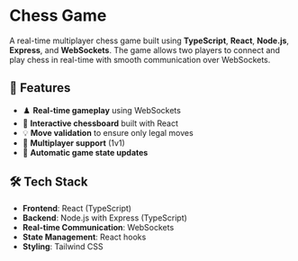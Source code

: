 # Chess Game

A real-time multiplayer chess game built using **TypeScript**, **React**, **Node.js**, **Express**, and **WebSockets**. The game allows two players to connect and play chess in real-time with smooth communication over WebSockets.

## 🚀 Features

- ♟️ **Real-time gameplay** using WebSockets
- 🎨 **Interactive chessboard** built with React
- 💡 **Move validation** to ensure only legal moves
- 👥 **Multiplayer support** (1v1)
- 🔄 **Automatic game state updates**

## 🛠️ Tech Stack

- **Frontend**: React (TypeScript)
- **Backend**: Node.js with Express (TypeScript)
- **Real-time Communication**: WebSockets
- **State Management**: React hooks
- **Styling**: Tailwind CSS

